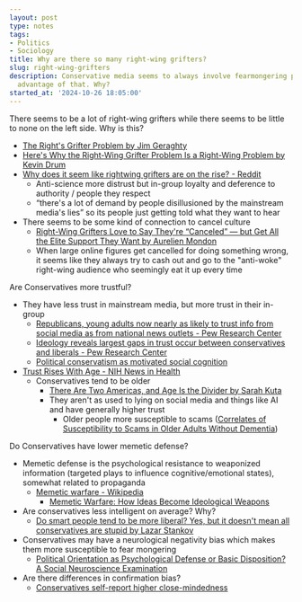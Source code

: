 ```yaml
---
layout: post
type: notes
tags:
- Politics
- Sociology
title: Why are there so many right-wing grifters?
slug: right-wing-grifters
description: Conservative media seems to always involve fearmongering people and taking
  advantage of that. Why?
started_at: '2024-10-26 18:05:00'
---
```


There seems to be a lot of right-wing grifters while there seems to be little to none on the left side. Why is this?
* [The Right's Grifter Problem by Jim Geraghty](https://www.nationalreview.com/the-morning-jolt/the-real-problem-conservatism-faces-today/)
* [Here's Why the Right-Wing Grifter Problem Is a Right-Wing Problem by Kevin Drum](https://www.motherjones.com/kevin-drum/2019/06/heres-why-the-right-wing-grifter-problem-is-a-right-wing-problem/)
* [Why does it seem like rightwing grifters are on the rise? - Reddit](https://www.reddit.com/r/IntellectualDarkWeb/comments/100slft/why_does_it_seem_like_rightwing_grifters_are_on/ )
    * Anti-science more distrust but in-group loyalty and deference to authority / people they respect
    * “there's a lot of demand by people disillusioned by the mainstream media's lies” so its people just getting told what they want to hear
* There seems to be some kind of connection to cancel culture
    * [Right-Wing Grifters Love to Say They're “Canceled” — but Get All the Elite Support They Want by Aurelien Mondon](https://jacobin.com/2023/05/right-wing-media-platform-elite-support-grift)
    * When large online figures get cancelled for doing something wrong, it seems like they always try to cash out and go to the "anti-woke" right-wing audience who seemingly eat it up every time

Are Conservatives more trustful?
* They have less trust in mainstream media, but more trust in their in-group
    * [Republicans, young adults now nearly as likely to trust info from social media as from national news outlets - Pew Research Center](https://www.pewresearch.org/short-reads/2024/10/16/republicans-young-adults-now-nearly-as-likely-to-trust-info-from-social-media-as-from-national-news-outlets/)
    * [Ideology reveals largest gaps in trust occur between conservatives and liberals - Pew Research Center](https://www.pewresearch.org/journalism/2020/01/24/ideology-reveals-largest-gaps-in-trust-occur-between-conservatives-and-liberals/)
    * [Political conservatism as motivated social cognition](https://pubmed.ncbi.nlm.nih.gov/12784934/)
* [Trust Rises With Age - NIH News in Health](https://newsinhealth.nih.gov/2013/01/trust-rises-age)
    * Conservatives tend to be older
        * [There Are Two Americas, and Age Is the Divider by Sarah Kuta](https://www.chicagobooth.edu/review/there-are-two-americas-and-age-divider)
        * They aren't as used to lying on social media and things like AI and have generally higher trust
            * Older people more susceptible to scams ([Correlates of Susceptibility to Scams in Older Adults Without Dementia](https://pmc.ncbi.nlm.nih.gov/articles/PMC3916958/))

Do Conservatives have lower memetic defense?
* Memetic defense is the psychological resistance to weaponized information (targeted plays to influence cognitive/emotional states), somewhat related to propaganda
    * [Memetic warfare - Wikipedia](https://en.wikipedia.org/wiki/Memetic_warfare)
        * [Memetic Warfare: How Ideas Become Ideological Weapons](https://www.thinkerer.io/post/memetic-warfare-how-ideas-become-ideological-weapons)
* Are conservatives less intelligent on average? Why?
    * [Do smart people tend to be more liberal? Yes, but it doesn't mean all conservatives are stupid by Lazar Stankov](https://theconversation.com/do-smart-people-tend-to-be-more-liberal-yes-but-it-doesnt-mean-all-conservatives-are-stupid-57713)
* Conservatives may have a neurological negativity bias which makes them more susceptible to fear mongering 
    * [Political Orientation as Psychological Defense or Basic Disposition? A Social Neuroscience Examination](https://pmc.ncbi.nlm.nih.gov/articles/PMC9090880/)
* Are there differences in confirmation bias?
    * [Conservatives self-report higher close-mindedness](https://www.unr.edu/nevada-today/news/2022/political-ideology-closed-mindedness)